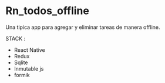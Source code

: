 # Rn_todos_offline    
Una tipica app para agregar y eliminar tareas de manera offline.  

STACK :
* React Native
* Redux
* Sqlite
* Inmutable js
* formik
